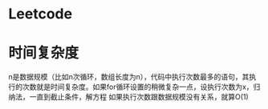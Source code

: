 # Leetcode
# 时间复杂度
n是数据规模（比如n次循环，数组长度为n），代码中执行次数最多的语句，其执行的次数就是时间复杂度。如果for循环设置的稍微复杂一点，设执行次数为x，归纳法，一直到截止条件，解方程
如果执行次数跟数据规模没有关系，就算O(1)
